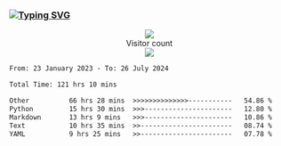 ### <a href="https://git.io/typing-svg"><img src="https://readme-typing-svg.herokuapp.com?font=Fira+Code&pause=1000&width=435&lines=+Hi+%F0%9F%91%8B+There+is+Chenghow" alt="Typing SVG" /></a>
<p align="center"> 
  <img src="https://github-readme-stats.vercel.app/api?username=chenghow&show_icons=true"><br>
  Visitor count<br>
  <img src="https://profile-counter.glitch.me/chenghow/count.svg">
</p>

<!--START_SECTION:waka-->

```txt
From: 23 January 2023 - To: 26 July 2024

Total Time: 121 hrs 10 mins

Other          66 hrs 28 mins  >>>>>>>>>>>>>>-----------   54.86 %
Python         15 hrs 30 mins  >>>----------------------   12.80 %
Markdown       13 hrs 9 mins   >>>----------------------   10.86 %
Text           10 hrs 35 mins  >>-----------------------   08.74 %
YAML           9 hrs 25 mins   >>-----------------------   07.78 %
```

<!--END_SECTION:waka-->
